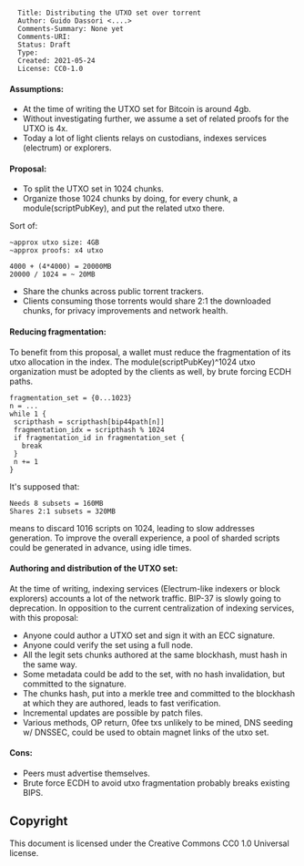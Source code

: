 ```
  
  Title: Distributing the UTXO set over torrent
  Author: Guido Dassori <....>
  Comments-Summary: None yet
  Comments-URI: 
  Status: Draft
  Type: 
  Created: 2021-05-24
  License: CC0-1.0
  ```


#### Assumptions:

- At the time of writing the UTXO set for Bitcoin is around 4gb.
- Without investigating further, we assume a set of related proofs for the UTXO is 4x.
- Today a lot of light clients relays on custodians, indexes services (electrum) or explorers.


#### Proposal:

- To split the UTXO set in 1024 chunks.
- Organize those 1024 chunks by doing, for every chunk, a module(scriptPubKey), and put the related utxo there.

Sort of:
```
~approx utxo size: 4GB
~approx proofs: x4 utxo

4000 + (4*4000) = 20000MB
20000 / 1024 = ~ 20MB
```

- Share the chunks across public torrent trackers. 
- Clients consuming those torrents would share 2:1 the downloaded chunks, for privacy improvements and network health.

#### Reducing fragmentation:

To benefit from this proposal, a wallet must reduce the fragmentation of its utxo allocation in the index.
The module(scriptPubKey)^1024 utxo organization must be adopted by the clients as well, by brute forcing ECDH paths.

```
fragmentation_set = {0...1023} 
n = ...
while 1 {
 scripthash = scripthash[bip44path[n]]
 fragmentation_idx = scripthash % 1024
 if fragmentation_id in fragmentation_set {
   break 
 }
 n += 1
}
```
It's supposed that:

```
Needs 8 subsets = 160MB
Shares 2:1 subsets = 320MB
```
means to discard 1016 scripts on 1024, leading to slow addresses generation. 
To improve the overall experience, a pool of sharded scripts could be generated in advance, using idle times.


#### Authoring and distribution of the UTXO set:

At the time of writing, indexing services (Electrum-like indexers or block explorers) accounts a lot of the network traffic.
BIP-37 is slowly going to deprecation. In opposition to the current centralization of indexing services, with this proposal:

- Anyone could author a UTXO set and sign it with an ECC signature.
- Anyone could verify the set using a full node.
- All the legit sets chunks authored at the same blockhash, must hash in the same way.
- Some metadata could be add to the set, with no hash invalidation, but committed to the signature.
- The chunks hash, put into a merkle tree and committed to the blockhash at which they are authored, leads to fast verification.
- Incremental updates are possible by patch files.
- Various methods, OP return, 0fee txs unlikely to be mined, DNS seeding w/ DNSSEC, could be used to obtain magnet links of the utxo set.

#### Cons:

- Peers must advertise themselves.
- Brute force ECDH to avoid utxo fragmentation probably breaks existing BIPS.


Copyright
---
This document is licensed under the Creative Commons CC0 1.0 Universal license.
